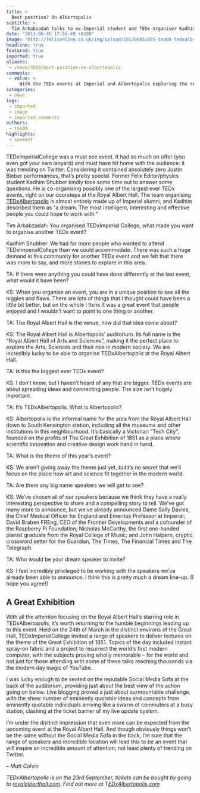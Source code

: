 ```yaml
---
title: >
  Best position? On Albertopolis
subtitle: >
  Tim Arbabzadah talks to ex-Imperial student and TEDx organiser Kadhim Shubber about organising TEDxAlbertopolis
date: "2013-06-05 17:56:49 +0100"
image: "http://felixonline.co.uk/img/upload/201306051855-tna08-tedxalbrgb.jpg"
headline: true
featured: true
imported: true
aliases:
 - /news/3659/best-position-on-albertopolis-
comments:
 - value: >
     With the TEDx events at Imperial and Albertopolis exploring the relationship between art, creativity and science, how are they critically looking at these issues and using the history of the college, in terms of its great teacher and Dean Prof Huxley and his famous student H.G.Wells, whose ideas resulted in a debate at the college reported in Felix on Friday 25th May 1990 as "Raze Imperial to the ground! That was the verdict of the debate held last Tuesday on the motion: <br> <br>'This house believes that Imperial College is a threat to liberal education as fought for by Professor T.H.Huxley and should be razed to the ground'... The debate was chaired by Mr Eric Stables, head of the Humanities department..."
categories:
 - news
tags:
 - imported
 - image
 - imported_comments
authors:
 - tna08
highlights:
 - comment
---
```


TEDxImperialCollege was a must see event. It had so much on offer (you even got your own lanyard) and must have hit home with the audience: it was trending on Twitter. Considering it contained absolutely zero Justin Bieber performances, that’s pretty special. Former Felix Editor/physics student Kadhim Shubber kindly took some time out to answer some questions. He is co-organising possibly one of the largest ever TEDx events, right on our doorsteps at the Royal Albert Hall. The team organising [TEDxAlbertopolis](http://tedxalbertopolis.com/) is almost entirely made up of Imperial alumni, and Kadhim described them as “a dream. The most intelligent, interesting and effective people you could hope to work with.”

Tim Arbabzadah: You organised TEDxImperial College, what made you want to organise another TEDx event?

Kadhim Shubber: We had far more people who wanted to attend TEDxImperialCollege than we could accommodate. There was such a huge demand in this community for another TEDx event and we felt that there was more to say, and more stories to explore in this area.

TA: If there were anything you could have done differently at the last event, what would it have been?

KS: When you organise an event, you are in a unique position to see all the niggles and flaws. There are lots of things that I thought could have been a little bit better, but on the whole I think it was a great event that people enjoyed and I wouldn’t want to point to one thing or another.

TA: The Royal Albert Hall is the venue, how did that idea come about?

KS: The Royal Albert Hall is Albertopolis’ auditorium. Its full name is the “Royal Albert Hall of Arts and Sciences”, making it the perfect place to explore the Arts, Sciences and their role in modern society. We are incredibly lucky to be able to organise TEDxAlbertopolis at the Royal Albert Hall.

TA: Is this the biggest ever TEDx event?

KS: I don’t know, but I haven’t heard of any that are bigger. TEDx events are about spreading ideas and connecting people. The size isn’t hugely important.

TA: It’s TEDxAlbertopolis. What is Albertopolis?

KS: Albertopolis is the informal name for the area from the Royal Albert Hall down to South Kensington station, including all the museums and other institutions in this neighbourhood. It’s basically a Victorian “Tech City”, founded on the profits of The Great Exhibition of 1851 as a place where scientific innovation and creative design work hand in hand.

TA: What is the theme of this year’s event?

KS: We aren’t giving away the theme just yet, butit’s no secret that we’ll focus on the place how art and science fit together in the modern world.

TA: Are there any big name speakers we will get to see?

KS: We’ve chosen all of our speakers because we think they have a really interesting perspective to share and a compelling story to tell. We’ve got many more to announce, but we’ve already announced Dame Sally Davies, the Chief Medical Officer for England and Emeritus Professor at Imperial; David Braben FREng, CEO of the Frontier Developments and a cofounder of the Raspberry Pi Foundation; Nicholas McCarthy, the first one-handed pianist graduate from the Royal College of Music; and John Halpern, cryptic crossword setter for the Guardian, The Times, The Financial Times and The Telegraph.

TA: Who would be your dream speaker to invite?

KS: I feel incredibly privileged to be working with the speakers we’ve already been able to announce. I think this is pretty much a dream line-up. (I hope you agree!)
## A Great Exhibition
With all the attention focusing on the Royal Albert Hall’s starring role in TEDxAlbertopolis, it’s worth returning to the humble beginnings leading up to this event. Held on the 24th of March in the distinct environs of the Great Hall, TEDxImperialCollege invited a range of speakers to deliver lectures on the theme of the Great Exhibition of 1851. Topics of the day included instant spray-on fabric and a project to resurrect the world’s first modern computer, with the subjects proving wholly memorable – for the world and not just for those attending with some of these talks reaching thousands via the modern day magic of YouTube.

I was lucky enough to be seated on the reputable Social Media Sofa at the back of the auditorium, providing just about the best view of the action going on below. Live blogging proved a just about surmountable challenge, with the sheer number of eminently quotable ideas and concepts from eminently quotable individuals arriving like a swarm of commuters at a busy station, clashing at the ticket barrier of my live update system.

I’m under the distinct impression that even more can be expected from the upcoming event at the Royal Albert Hall. And though obviously things won’t be the same without the Social Media Sofa in the back, I’m sure that the range of speakers and incredible location will lead this to be an event that will inspire an incredible amount of attention; not least plenty of trending on Twitter.

_– Matt Colvin_

_TEDxAlbertopolis is on the 23rd September, tickets can be bought by going to [royalalberthall.com](http://royalalberthall.com/tickets/tedxalbertopolis/default.aspx). Find out more at T[EDxAlbertopolis.com](http://EDxAlbertopolis.com)_
